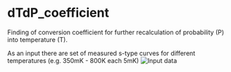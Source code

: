 # dTdP_coefficient
Finding of conversion coefficient for further recalculation of probability (P) into temperature (T).

As an input there are set of measured s-type curves for different temperatures (e.g. 350mK - 800K each 5mK)
![Input data](https://github.com/andr-nau/s-curves-coef/blob/master/Fig1_init_data.gif "Input data")

